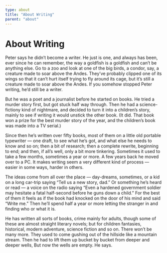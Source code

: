 ```yaml
---
type: about
title: "About Writing"
parent: "about"
---
```


About Writing
=============

Peter says he didn’t become a writer. He just is one, and always has been,
ever since he can remember, the way a goldfish is a goldfish and can’t be
anything else. Go to a zoo and look at one of the big birds, a condor, say, a
creature made to soar above the Andes. They’ve probably clipped one of its
wings so that it can’t hurt itself trying to fly around its cage, but it’s
still a creature made to soar above the Andes. If you somehow stopped Peter
writing, he’d still be a writer.

But he was a poet and a journalist before he started on books. He tried a
murder story first, but got stuck half way through. Then he had a
science-fictiony kind of nightmare, and decided to turn it into a children’s
story, mainly to see if writing it would unstick the other book. (It did. That
book won a prize for the best murder story of the year, and the children’s
book was made into a TV serial.)

Since then he’s written over fifty books, most of them on a little old
portable typewriter — one draft, to see what he’s got, and what else he needs
to know and so on; then a bit of research; then a complete rewrite, beginning
to end; and then, if all’s well, only a bit more tinkering. Sometimes it used
to take a few months, sometimes a year or more. A few years back he moved over
to a PC. It makes writing seem a very different kind of process — easier in
some ways, harder in others.

The ideas come from all over the place — day-dreams, sometimes, or a kid on a
long car-trip saying “Tell us a new story, dad.” Or something he’s heard or
read — a voice on the radio saying “Even a hardened government soldier may
hesitate a fatal half-second before he guns down a child.” For the best of
them it feels as if the book had knocked on the door of his mind and said
“Write me.” Then he’ll spend half a year or more letting the stranger in and
finding who or what it is.

He has written all sorts of books, crime mainly for adults, though some of
these are almost straight literary novels; but for children fantasies,
historical, modern adventure, science fiction and so on.  There won’t be many
more.  They used to come gushing out of the hillside like a mountain stream.
Then he had to lift them up bucket by bucket from deeper and deeper wells,
But now the wells are empty.  He says.
